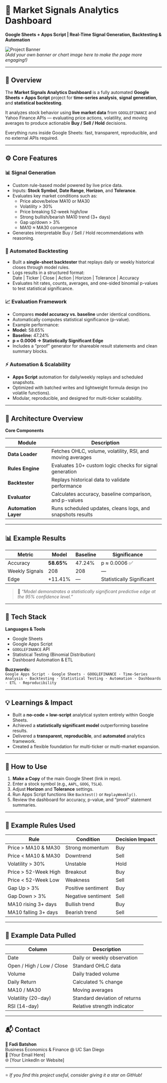 # 🧠 Market Signals Analytics Dashboard  
**Google Sheets + Apps Script | Real-Time Signal Generation, Backtesting & Automation**

![Project Banner](https://github.com/yourusername/yourrepo/assets/banner.png)  
*(Add your own banner or chart image here to make the page more engaging!)*

---

## 🚀 Overview  
The **Market Signals Analytics Dashboard** is a fully automated **Google Sheets + Apps Script** project for **time-series analysis**, **signal generation**, and **statistical backtesting**.  

It analyzes stock behavior using **live market data** from `GOOGLEFINANCE` and Yahoo Finance APIs — evaluating price actions, volatility, and moving averages to produce actionable **Buy / Sell / Hold** decisions.  

Everything runs inside Google Sheets: fast, transparent, reproducible, and no external APIs required.

---

## ⚙️ Core Features  

### 📊 Signal Generation  
- Custom rule-based model powered by live price data.  
- Inputs: **Stock Symbol**, **Date Range**, **Horizon**, and **Tolerance**.  
- Evaluates key market conditions such as:  
  - Price above/below MA10 or MA30  
  - Volatility > 30%  
  - Price breaking 52-week high/low  
  - Strong bullish/bearish MA10 trend (3+ days)  
  - Gap up/down > 3%  
  - MA10 ≈ MA30 convergence  
- Generates interpretable Buy / Sell / Hold recommendations with reasoning.

### 🔁 Automated Backtesting  
- Built a **single-sheet backtester** that replays daily or weekly historical closes through model rules.  
- Logs results in a structured format:  
Date | Ticker | Close | Action | Horizon | Tolerance | Accuracy
- Evaluates hit rates, counts, averages, and one-sided binomial p-values to test statistical significance.  

### 📈 Evaluation Framework  
- Compares **model accuracy vs. baseline** under identical conditions.  
- Automatically computes statistical significance (p-value).  
- Example performance:  
- **Model:** 58.65%  
- **Baseline:** 47.24%  
- **p ≈ 0.0006 → Statistically Significant Edge**  
- Includes a “proof” generator for shareable result statements and clean summary blocks.  

### ⚡ Automation & Scalability  
- **Apps Script** automation for daily/weekly replays and scheduled snapshots.  
- Optimized with batched writes and lightweight formula design (no volatile functions).  
- Modular, reproducible, and designed for multi-ticker scalability.  

---

## 📐 Architecture Overview  

**Core Components**

| Module | Description |
|---------|-------------|
| **Data Loader** | Fetches OHLC, volume, volatility, RSI, and moving averages |
| **Rules Engine** | Evaluates 10+ custom logic checks for signal generation |
| **Backtester** | Replays historical data to validate performance |
| **Evaluator** | Calculates accuracy, baseline comparison, and p-values |
| **Automation Layer** | Runs scheduled updates, cleans logs, and snapshots results |

---

## 📊 Example Results  

| Metric | Model | Baseline | Significance |
|--------|--------|-----------|---------------|
| Accuracy | **58.65%** | 47.24% | p ≈ 0.0006 ✅ |
| Weekly Signals | 208 | 208 | — |
| Edge | +11.41% | — | Statistically Significant |

> 📜 *“Model demonstrates a statistically significant predictive edge at the 95% confidence level.”*

---

## 🧩 Tech Stack  

**Languages & Tools**
- Google Sheets  
- Google Apps Script  
- `GOOGLEFINANCE` API  
- Statistical Testing (Binomial Distribution)  
- Dashboard Automation & ETL  

**Buzzwords:**  
`Google Apps Script · Google Sheets · GOOGLEFINANCE · Time-Series Analysis · Backtesting · Statistical Testing · Automation · Dashboards · ETL · Reproducibility`

---

## 💡 Learnings & Impact  
- Built a **no-code + low-script** analytical system entirely within Google Sheets.  
- Achieved a **statistically significant model** outperforming baseline results.  
- Delivered a **transparent**, **reproducible**, and **automated** analytics framework.  
- Created a flexible foundation for multi-ticker or multi-market expansion.  

---

## 🧠 How to Use  

1. **Make a Copy** of the main Google Sheet (link in repo).  
2. Enter a stock symbol (e.g., `AAPL`, `GOOG`, `TSLA`).  
3. Adjust **Horizon** and **Tolerance** settings.  
4. Run Apps Script functions like `Backtest()` or `ReplayWeekly()`.  
5. Review the dashboard for accuracy, p-value, and “proof” statement summaries.  

---

## 🧾 Example Rules Used  

| Rule | Condition | Decision Impact |
|------|------------|-----------------|
| Price > MA10 & MA30 | Strong momentum | Buy |
| Price < MA10 & MA30 | Downtrend | Sell |
| Volatility > 30% | Unstable | Hold |
| Price > 52-Week High | Breakout | Buy |
| Price < 52-Week Low | Weakness | Sell |
| Gap Up > 3% | Positive sentiment | Buy |
| Gap Down > 3% | Negative sentiment | Sell |
| MA10 rising 3+ days | Bullish trend | Buy |
| MA10 falling 3+ days | Bearish trend | Sell |

---

## 🧮 Example Data Pulled  

| Column | Description |
|---------|-------------|
| Date | Daily or weekly observation |
| Open / High / Low / Close | Standard OHLC data |
| Volume | Daily traded volume |
| Daily Return | Calculated % change |
| MA10 / MA30 | Moving averages |
| Volatility (20-day) | Standard deviation of returns |
| RSI (14-day) | Relative strength indicator |

---

## 📬 Contact  

**👤 Fadi Batshon**  
Business Economics & Finance @ UC San Diego  
📧 [Your Email Here]  
🌐 [Your LinkedIn or Website]  

---

⭐ *If you find this project useful, consider giving it a star on GitHub!*  
